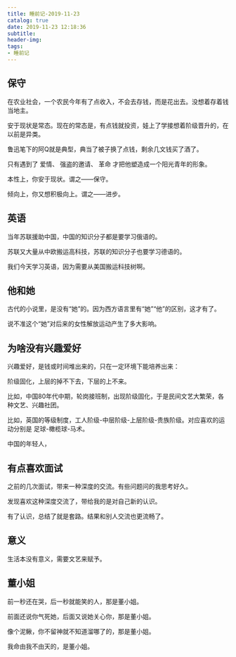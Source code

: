 ```yaml
---
title: 睡前记-2019-11-23
catalog: true
date: 2019-11-23 12:18:36
subtitle:
header-img:
tags:
- 睡前记
---
```


## 保守

在农业社会，一个农民今年有了点收入，不会去存钱，而是花出去。没想着存着钱当地主。

安于现状是常态。现在的常态是，有点钱就投资，娃上了学接想着阶级晋升的，在以前是异类。

鲁迅笔下的阿Q就是典型，典当了被子换了点钱，剩余几文钱买了酒了。

只有遇到了 爱情、 强盗的邀请、 革命 才把他塑造成一个阳光青年的形象。

本性上，你安于现状。谓之——保守。

倾向上，你又想积极向上。谓之——进步。

## 英语

当年苏联援助中国，中国的知识分子都是要学习俄语的。

苏联又大量从中欧搬运高科技，苏联的知识分子也要学习德语的。

我们今天学习英语，因为需要从美国搬运科技树啊。


## 他和她

古代的小说里，是没有“她”的。因为西方语言里有“她”“他”的区别，这才有了。

说不准这个“她”对后来的女性解放运动产生了多大影响。


## 为啥没有兴趣爱好

兴趣爱好，是钱或时间堆出来的，只在一定环境下能培养出来：

阶级固化，上层的掉不下去，下层的上不来。

比如，中国80年代中期，轮岗接班制，出现阶级固化，于是民间文艺大繁荣，各种文艺、兴趣社团。

比如，英国的等级制度，工人阶级-中层阶级-上层阶级-贵族阶级。对应喜欢的运动分别是 足球-橄榄球-马术。

中国的年轻人，

## 有点喜欢面试

之前的几次面试，带来一种深度的交流。有些问题问的我思考好久。

发现喜欢这种深度交流了，带给我的是对自己新的认识。

有了认识，总结了就是套路。结果和别人交流也更流畅了。

## 意义

生活本没有意义，需要文艺来赋予。

## 董小姐

前一秒还在哭，后一秒就能笑的人，那是董小姐。

前面还说你气死她，后面又说她关心你，那是董小姐。

像个泥鳅，你不留神就不知道溜哪了的，那是董小姐。

我命由我不由天的，是董小姐。

